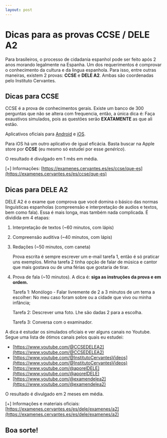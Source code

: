 ```yaml
---
layout: post
---
```

# Dicas para as provas CCSE / DELE A2

Para brasileiros, o processo de cidadania espanhol pode ser feito após 2 anos morando legalmente na Espanha.
Um dos requerimentos é comprovar o conhecimento da cultura e da lingua espanhola. 
Para isso, entre outras maneiras, existem 2 provas: **CCSE** e **DELE A2**. Ambas são coordenadas pelo Instituto Cervantes.

## Dicas para CCSE

CCSE é a prova de conhecimentos gerais. Existe um banco de 300 perguntas que não se altera com frequencia, então, a única dica é: Faça exaustivos simulados, pois as questões serão **EXATAMENTE** as que ali estão.

Aplicativos oficiais para [Android](https://play.google.com/store/apps/details?id=com.institutocervantes.pruebaccse) e [iOS](https://apps.apple.com/es/app/ccse-nacionalidad-espa%C3%B1ola/id1461069757).

Para iOS há um outro aplicativo de igual eficácia. Basta buscar na Apple store por **CCSE** (eu mesmo só estudei por esse *genérico*).

O resultado é divulgado em 1 mês em média.

[+] Informações: [https://examenes.cervantes.es/es/ccse/que-es](https://examenes.cervantes.es/es/ccse/que-es)

## Dicas para DELE A2

DELE A2 é o exame que comprova que você domina o básico das normas linguísticas espanholas (compreensão e interpretação de audios e textos, bem como fala).
Essa é mais longa, mas também nada complicada. É dividida em 4 etapas:

1. Interpretação de textos (~60 minutos, com lápis)
2. Compreensão auditiva (~40 minutos, com lápis)
3. Redações (~50 minutos, com caneta)

    Prova escrita é sempre escrever um e-mail tarefa 1, então é só praticar uns exemplos. Minha tarefa 2 tinha opção de falar de música e cantor que mais gostava ou de uma férias que gostaria de tirar.

4. Prova de fala (~10 minutos). A dica é: **siga as instruções da prova e em ordem.**
    
    Tarefa 1: Monólogo - Falar livremente de 2 a 3 minutos de um tema a escolher: No meu caso foram sobre ou a cidade que vivo ou minha infância;
    
    Tarefa 2: Descrever uma foto. Lhe são dadas 2 para a escolha.

    Tarefa 3: Conversa com o examinador. 

A dica é estudar os simulados oficiais e ver alguns canais no Youtube. Segue uma lista de ótimos canais pelos quais eu estudei:

- [https://www.youtube.com/@CCSEDELEA2](https://www.youtube.com/@CCSEDELEA2)
- [https://www.youtube.com/@InstitutoCervantesVideos](https://www.youtube.com/@InstitutoCervantesVideos)
- [https://www.youtube.com/@aporelDELE](https://www.youtube.com/@aporelDELE)
- [https://www.youtube.com/@examendelea2](https://www.youtube.com/@examendelea2)

O resultado é divulgado em 2 meses em média.

[+] Informações e materiais oficiais: [https://examenes.cervantes.es/es/dele/examenes/a2](https://examenes.cervantes.es/es/dele/examenes/a2)

## Boa sorte!